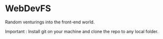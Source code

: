 # WebDevFS
Random venturings into the front-end world.

Important : Install git on your machine and clone the repo to any local folder.
